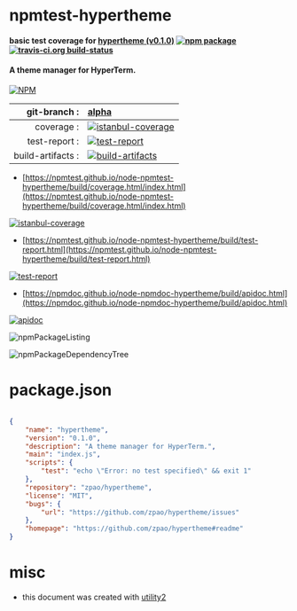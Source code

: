 # npmtest-hypertheme

#### basic test coverage for  [hypertheme (v0.1.0)](https://github.com/zpao/hypertheme#readme)  [![npm package](https://img.shields.io/npm/v/npmtest-hypertheme.svg?style=flat-square)](https://www.npmjs.org/package/npmtest-hypertheme) [![travis-ci.org build-status](https://api.travis-ci.org/npmtest/node-npmtest-hypertheme.svg)](https://travis-ci.org/npmtest/node-npmtest-hypertheme)

#### A theme manager for HyperTerm.

[![NPM](https://nodei.co/npm/hypertheme.png?downloads=true&downloadRank=true&stars=true)](https://www.npmjs.com/package/hypertheme)

| git-branch : | [alpha](https://github.com/npmtest/node-npmtest-hypertheme/tree/alpha)|
|--:|:--|
| coverage : | [![istanbul-coverage](https://npmtest.github.io/node-npmtest-hypertheme/build/coverage.badge.svg)](https://npmtest.github.io/node-npmtest-hypertheme/build/coverage.html/index.html)|
| test-report : | [![test-report](https://npmtest.github.io/node-npmtest-hypertheme/build/test-report.badge.svg)](https://npmtest.github.io/node-npmtest-hypertheme/build/test-report.html)|
| build-artifacts : | [![build-artifacts](https://npmtest.github.io/node-npmtest-hypertheme/glyphicons_144_folder_open.png)](https://github.com/npmtest/node-npmtest-hypertheme/tree/gh-pages/build)|

- [https://npmtest.github.io/node-npmtest-hypertheme/build/coverage.html/index.html](https://npmtest.github.io/node-npmtest-hypertheme/build/coverage.html/index.html)

[![istanbul-coverage](https://npmtest.github.io/node-npmtest-hypertheme/build/screenCapture.buildCi.browser.%252Ftmp%252Fbuild%252Fcoverage.lib.html.png)](https://npmtest.github.io/node-npmtest-hypertheme/build/coverage.html/index.html)

- [https://npmtest.github.io/node-npmtest-hypertheme/build/test-report.html](https://npmtest.github.io/node-npmtest-hypertheme/build/test-report.html)

[![test-report](https://npmtest.github.io/node-npmtest-hypertheme/build/screenCapture.buildCi.browser.%252Ftmp%252Fbuild%252Ftest-report.html.png)](https://npmtest.github.io/node-npmtest-hypertheme/build/test-report.html)

- [https://npmdoc.github.io/node-npmdoc-hypertheme/build/apidoc.html](https://npmdoc.github.io/node-npmdoc-hypertheme/build/apidoc.html)

[![apidoc](https://npmdoc.github.io/node-npmdoc-hypertheme/build/screenCapture.buildCi.browser.%252Ftmp%252Fbuild%252Fapidoc.html.png)](https://npmdoc.github.io/node-npmdoc-hypertheme/build/apidoc.html)

![npmPackageListing](https://npmtest.github.io/node-npmtest-hypertheme/build/screenCapture.npmPackageListing.svg)

![npmPackageDependencyTree](https://npmtest.github.io/node-npmtest-hypertheme/build/screenCapture.npmPackageDependencyTree.svg)



# package.json

```json

{
    "name": "hypertheme",
    "version": "0.1.0",
    "description": "A theme manager for HyperTerm.",
    "main": "index.js",
    "scripts": {
        "test": "echo \"Error: no test specified\" && exit 1"
    },
    "repository": "zpao/hypertheme",
    "license": "MIT",
    "bugs": {
        "url": "https://github.com/zpao/hypertheme/issues"
    },
    "homepage": "https://github.com/zpao/hypertheme#readme"
}
```



# misc
- this document was created with [utility2](https://github.com/kaizhu256/node-utility2)
